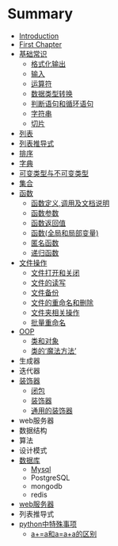 # Summary

* [Introduction](README.md)
* [First Chapter](chapter1.md)
* [基础常识](chang-shi.md)
  * [格式化输出](chang-shi/ge-shi-hua-shu-chu.md)
  * [输入](chang-shi/shu-ru.md)
  * [运算符](chang-shi/yun-suan-fu.md)
  * [数据类型转换](chang-shi/shu-ju-lei-xing-zhuan-huan.md)
  * [判断语句和循环语句](chang-shi/pan-duan-yu-ju-he-xun-huan-yu-ju.md)
  * [字符串](chang-shi/zi-fu-chuan.md)
  * [切片](chang-shi/qie-pian.md)
* [列表](lie-biao.md)
* [列表推导式](lie-biao-tui-dao-shi.md)
* [排序](pai-xu.md)
* [字典](zi-dian.md)
* [可变类型与不可变类型](ke-bian-lei-xing-yu-bu-ke-bian-lei-xing.md)
* [集合](ji-he.md)
* [函数](han-shu.md)
  * [函数定义,调用及文档说明](han-shu/han-shu-ding-yi-he-diao-yong.md)
  * [函数参数](han-shu/han-shu-can-shu.md)
  * [函数返回值](han-shu/han-shu-fan-hui-zhi.md)
  * [函数\(全局和局部变量\)](han-shu/han-657028-quan-ju-he-ju-bu-bian-91cf29.md)
  * [匿名函数](han-shu/ni-ming-han-shu.md)
  * [递归函数](han-shu/di-gui-han-shu.md)
* [文件操作](wen-jian-cao-zuo.md)
  * [文件打开和关闭](wen-jian-cao-zuo/wen-jian-da-kai-he-guan-bi.md)
  * [文件的读写](wen-jian-cao-zuo/wen-jian-de-du-xie.md)
  * [文件备份](wen-jian-cao-zuo/wen-jian-bei-fen.md)
  * [文件的重命名和删除](wen-jian-cao-zuo/wen-jian-de-zhong-ming-ming-he-shan-chu.md)
  * [文件夹相关操作](wen-jian-cao-zuo/wen-jian-jia-xiang-guan-cao-zuo.md)
  * [批量重命名](wen-jian-cao-zuo/pi-liang-xiu-gai-wen-jian-ming.md)
* [OOP](oop.md)
  * [类和对象](oop/ding-yi-lei.md)
  * [类的‘魔法方法’](oop/lei-de-2018-mo-fa-fang-fa-2019.md)
* 生成器
* 迭代器
* [装饰器](zhuang-shi-qi.md)
  * [闭包](zhuang-shi-qi/bi-bao.md)
  * [装饰器](zhuang-shi-qi/han-can-shu-de-zhuang-shi-qi.md)
  * [通用的装饰器](zhuang-shi-qi/tong-yong-de-zhuang-shi-qi.md)
* web服务器
* 数据结构
* 算法
* 设计模式
* [数据库](shu-ju-ku.md)
  * [Mysql](shu-ju-ku/mysql.md)
  * PostgreSQL
  * mongodb
  * redis
* [web服务器](webfu-wu-qi.md)
* 列表推导式
* [python中特殊事项](pythonzhong-te-shu-shi-xiang.md)
  * [a+=a和a=a+a的区别](pythonzhong-te-shu-shi-xiang/a+ahe-a-a-+-a-de-qu-bie.md)

